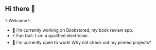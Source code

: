 ## Hi there 👋

✨Welcome✨

- 🔭 I’m currently working on Bookstored, my book review app.
- ⚡️ Fun fact: I am a qualified electrician.
- 👾 I'm currently open to work! Why not check out my pinned projects?


